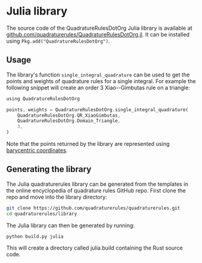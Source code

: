 # Julia library

The source code of the QuadratureRulesDotOrg Julia library is available at [github.com/quadraturerules/QuadratureRulesDotOrg.jl](https://github.com/quadraturerules/QuadratureRulesDotOrg.jl).
It can be installed using `Pkg.add("QuadratureRulesDotOrg")`.

## Usage

The library's function `single_integral_quadrature` can be used to get the points and weights
of quadrature rules for a single integral. For example the following snippet will create an
order 3 Xiao--Gimbutas rule on a triangle:

```rust
using QuadratureRulesDotOrg

points, weights = QuadratureRulesDotOrg.single_integral_quadrature(
    QuadratureRulesDotOrg.QR_XiaoGimbutas,
    QuadratureRulesDotOrg.Domain_Triangle,
    3,
)
```

Note that the points returned by the library are represented using
[barycentric coordinates](/barycentric.md).

## Generating the library
The Julia quadraturerules library can be generated from the templates in the online encyclopedia
of quadrature rules GitHub repo. First clone the repo and move into the library directory:

```bash
git clone https://github.com/quadraturerules/quadraturerules.git
cd quadraturerules/library
```

The Julia library can then be generated by running:

```bash
python build.py julia
```

This will create a directory called julia.build containing the Rust source code.
